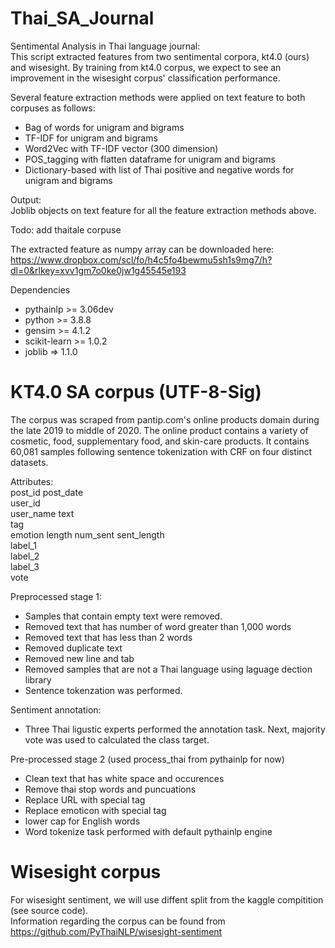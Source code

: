 # Thai_SA_Journal
Sentimental Analysis in Thai language journal:  
This script extracted features from two sentimental corpora, kt4.0 (ours) and wisesight. By training from kt4.0 corpus, we expect to see an improvement in the wisesight corpus' classification performance.

Several feature extraction methods were applied on text feature to both corpuses as follows:  

* Bag of words for unigram and bigrams
* TF-IDF for unigram and bigrams
* Word2Vec with TF-IDF vector (300 dimension)
* POS_tagging with flatten dataframe for unigram and bigrams
* Dictionary-based with list of Thai positive and negative words for unigram and bigrams

Output:  
Joblib objects on text feature for all the feature extraction methods above.  

Todo: add thaitale corpuse  

The extracted feature as numpy array can be downloaded here:  
https://www.dropbox.com/scl/fo/h4c5fo4bewmu5sh1s9mg7/h?dl=0&rlkey=xvv1gm7o0ke0jw1g45545e193

Dependencies
* pythainlp >= 3.06dev
* python >= 3.8.8
* gensim >= 4.1.2
* scikit-learn >= 1.0.2
* joblib => 1.1.0


# KT4.0 SA corpus  (UTF-8-Sig)

The corpus was scraped from pantip.com's online products domain during the late 2019 to middle of 2020. The online product contains a variety of cosmetic, food, supplementary food, and skin-care products. It contains 60,081 samples following sentence tokenization with CRF on four distinct datasets.     


Attributes:  
post_id
post_date  
user_id  
user_name 
text  
tag  
emotion
length
num_sent
sent_length  
label_1  
label_2  
label_3  
vote  

Preprocessed stage 1:  
* Samples that contain empty text were removed.
* Removed text that has number of word greater than 1,000 words
* Removed text that has less than 2 words  
* Removed duplicate text  
* Removed new line and tab
* Removed samples that are not a Thai language using laguage dection library  
* Sentence tokenzation was performed.  

Sentiment annotation:  
* Three Thai ligustic experts performed the annotation task. Next, majority vote was used to calculated the class target.  

Pre-processed stage 2 (used process_thai from pythainlp for now)
* Clean text that has white space and occurences
* Remove thai stop words and puncuations 
* Replace URL with special tag
* Replace emoticon with special tag
* lower cap for English words
* Word tokenize task performed with default pythainlp engine  


# Wisesight corpus
For wisesight sentiment, we will use diffent split from the kaggle compitition (see source code).  
Information regarding the corpus can be found from https://github.com/PyThaiNLP/wisesight-sentiment  
